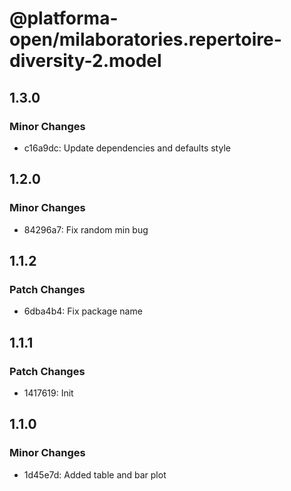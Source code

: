 # @platforma-open/milaboratories.repertoire-diversity-2.model

## 1.3.0

### Minor Changes

- c16a9dc: Update dependencies and defaults style

## 1.2.0

### Minor Changes

- 84296a7: Fix random min bug

## 1.1.2

### Patch Changes

- 6dba4b4: Fix package name

## 1.1.1

### Patch Changes

- 1417619: Init

## 1.1.0

### Minor Changes

- 1d45e7d: Added table and bar plot
